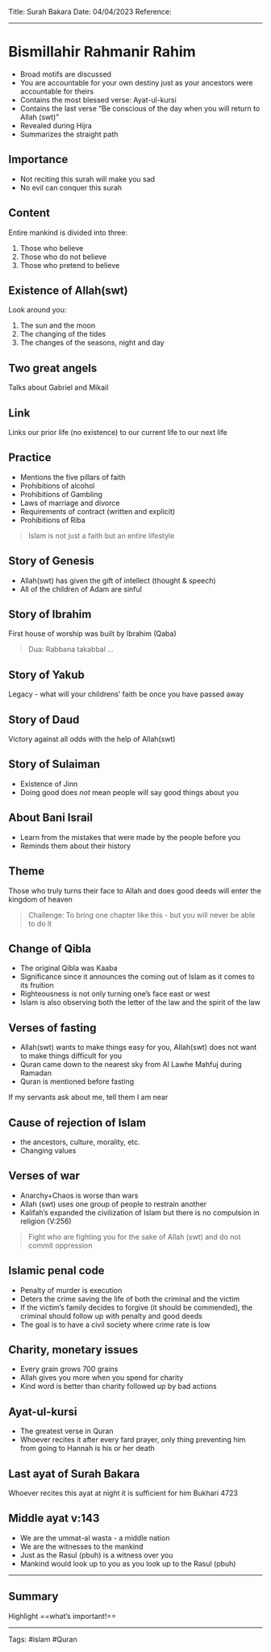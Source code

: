 Title: Surah Bakara
Date: 04/04/2023
Reference:

---

# Bismillahir Rahmanir Rahim
-   Broad motifs are discussed
-   You are accountable for your own destiny just as your ancestors were accountable for theirs
-   Contains the most blessed verse: Ayat-ul-kursi
-   Contains the last verse “Be conscious of the day when you will return to Allah (swt)”
-   Revealed during Hijra
-   Summarizes the straight path

## Importance

- Not reciting this surah will make you sad
- No evil can conquer this surah

## Content

Entire mankind is divided into three:

1.  Those who believe
2.  Those who do not believe
3.  Those who pretend to believe

## Existence of Allah(swt)

Look around you:
1.  The sun and the moon
2.  The changing of the tides
3.  The changes of the seasons, night and day

## Two great angels

Talks about Gabriel and Mikail

## Link

Links our prior life (no existence) to our current life to our next life

## Practice

-   Mentions the five pillars of faith
-   Prohibitions of alcohol
-   Prohibitions of Gambling
-   Laws of marriage and divorce
-   Requirements of contract (written and explicit)
-   Prohibitions of Riba

> Islam is not just a faith but an entire lifestyle

## Story of Genesis

-   Allah(swt) has given the gift of intellect (thought & speech)
-   All of the children of Adam are sinful

## Story of Ibrahim

First house of worship was built by Ibrahim (Qaba)

> Dua: Rabbana takabbal …

## Story of Yakub

Legacy - what will your childrens’ faith be once you have passed away

## Story of Daud

Victory against all odds with the help of Allah(swt)

## Story of Sulaiman
-   Existence of Jinn
-   Doing good does _not_ mean people will say good things about you

## About Bani Israil
-   Learn from the mistakes that were made by the people before you
-   Reminds them about their history

## Theme

Those who truly turns their face to Allah and does good deeds will enter the kingdom of heaven

> Challenge: To bring one chapter like this - but you will never be able to do it

## Change of Qibla
-   The original Qibla was Kaaba
-   Significance since it announces the coming out of Islam as it comes to its fruition
-   Righteousness is not only turning one’s face east or west
-   Islam is also observing both the letter of the law and the spirit of the law

## Verses of fasting
-   Allah(swt) wants to make things easy for you, Allah(swt) does not want to make things difficult for you
-   Quran came down to the nearest sky from Al Lawhe Mahfuj during Ramadan
-   Quran is mentioned before fasting

If my servants ask about me, tell them I am near

## Cause of rejection of Islam
-   the ancestors, culture, morality, etc.
-   Changing values

## Verses of war
-   Anarchy+Chaos is worse than wars
-   Allah (swt) uses one group of people to restrain another
-   Kalifah’s expanded the civilization of Islam but there is no compulsion in religion (V:256)

> Fight who are fighting you for the sake of Allah (swt) and do not commit oppression

## Islamic penal code

-   Penalty of murder is execution
-   Deters the crime saving the life of both the criminal and the victim
-   If the victim’s family decides to forgive (it should be commended), the criminal should follow up with penalty and good deeds
-   The goal is to have a civil society where crime rate is low

## Charity, monetary issues
-   Every grain grows 700 grains
-   Allah gives you more when you spend for charity
-   Kind word is better than charity followed up by bad actions

## Ayat-ul-kursi
- The greatest verse in Quran
- Whoever recites it after every fard prayer, only thing preventing him from going to Hannah is his or her death

## Last ayat of Surah Bakara
Whoever recites this ayat at night it is sufficient for him Bukhari 4723

## Middle ayat v:143
-   We are the ummat-al wasta - a middle nation
-   We are the witnesses to the mankind
-   Just as the Rasul (pbuh) is a witness over you
-   Mankind would look up to you as you look up to the Rasul (pbuh)

---


## Summary
Highlight ==what’s important!==

---
Tags: #islam #Quran